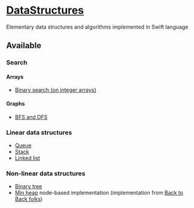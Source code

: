 # [DataStructures](https://github.com/GeekingwithMauri/DataStructures)

Elementary data structures and algorithms implemented in Swift language

## Available 

### Search

#### Arrays

- [Binary search (on integer arrays)](https://github.com/GeekingwithMauri/DataStructures/blob/main/Sources/DataStructures/DataStructures/Algorithm/ArraySearch.swift)

#### Graphs

- [BFS and DFS](https://github.com/GeekingwithMauri/DataStructures/blob/main/Sources/DataStructures/DataStructures/Algorithm/GraphNodeSearch.swift)

### Linear data structures
- [Queue](https://github.com/GeekingwithMauri/DataStructures/blob/main/Sources/DataStructures/DataStructures/Linear/Queue.swift)
- [Stack](https://github.com/GeekingwithMauri/DataStructures/blob/main/Sources/DataStructures/DataStructures/Linear/Stack.swift)
- [Linked list](https://github.com/GeekingwithMauri/DataStructures/blob/main/Sources/DataStructures/DataStructures/Linear/LinkedList.swift)

### Non-linear data structures

- [Binary tree](https://github.com/GeekingwithMauri/DataStructures/blob/main/Sources/DataStructures/DataStructures/Non-linear/BinaryTree.swift)
- [Min heap](https://github.com/GeekingwithMauri/DataStructures/blob/main/Sources/DataStructures/DataStructures/Non-linear/MinHeap.swift) node-based implementation (implementation from [Back to Back folks](https://www.youtube.com/watch?v=g9YK6sftDi0))

